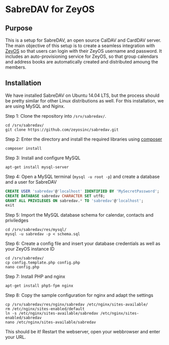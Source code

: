 SabreDAV for ZeyOS
==================

Purpose
-------

This is a setup for SabreDAV, an open source CalDAV and CardDAV server.
The main objective of this setup is to create a seamless integration with [ZeyOS](https://www.zeyos.com)
so that users can login with their ZeyOS username and password.
It includes an auto-provisioning service for ZeyOS, so that group calendars and 
address books are automatically created and distributed amoung the members.


Installation
------------

We have installed SabreDAV on Ubuntu 14.04 LTS, but the process should be pretty similar for other Linux distributions as well. 
For this installation, we are using MySQL and Nginx.

Step 1: Clone the repository into `/srv/sabredav/`.

```
cd /srv/sabredav/
git clone https://github.com/zeyosinc/sabredav.git
```

Step 2: Enter the directory and install the required libraries using [composer](https://getcomposer.org/download/)

```
composer install
```

Step 3: Install and configure MySQL

```
apt-get install mysql-server
```
    
Step 4: Open a MySQL terminal (`mysql -u root -p`) and create a database and a user for SabreDAV

```sql
CREATE USER 'sabredav'@'localhost' IDENTIFIED BY 'MySecretPassword';
CREATE DATABASE sabredav CHARACTER SET utf8;
GRANT ALL PRIVILEGES ON sabredav.* TO 'sabredav'@'localhost';
exit
```

Step 5: Import the MySQL database schema for calendar, contacts and priviledges

```
cd /srv/sabredav/res/mysql/
mysql -u sabredav -p < schema.sql
```
    
Step 6: Create a config file and insert your database credentials as well as your ZeyOS instance ID

```
cd /srv/sabredav/
cp config.template.php config.php
nano config.php
```
    
Step 7: Install PHP and nginx

```
apt-get install php5-fpm nginx
```
 
Step 8: Copy the sample configuration for nginx and adapt the settings

```
cp /srv/sabredav/res/nginx/sabredav /etc/nginx/sites-available/
rm /etc/nginx/sites-enabled/default
ln -s /etc/nginx/sites-available/sabredav /etc/nginx/sites-enabled/sabredav
nano /etc/nginx/sites-available/sabredav
```

This should be it! Restart the webserver, open your webbrowser and enter your URL.

